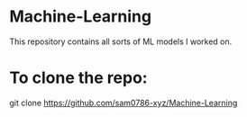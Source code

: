 # Machine-Learning
This repository contains all sorts of ML models I worked on.
# To clone the repo:
git clone https://github.com/sam0786-xyz/Machine-Learning
